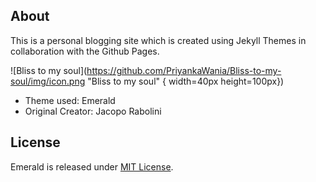 ## About
This is a personal blogging site which is created using Jekyll Themes in collaboration with the Github Pages.

![Bliss to my soul](https://github.com/PriyankaWania/Bliss-to-my-soul/img/icon.png "Bliss to my soul" { width=40px height=100px})

- Theme used: Emerald 
- Original Creator: Jacopo Rabolini

## License
Emerald is released under [MIT License](license.md).
